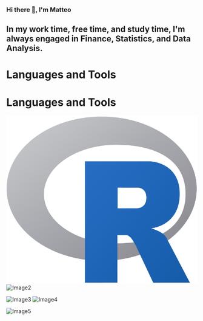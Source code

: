 ### Hi there 👋, I'm Matteo

## In my work time, free time, and study time, I'm always engaged in Finance, Statistics, and Data Analysis.

# Languages and Tools
# Languages and Tools
![Image1](./logos/R.png) 
![Image2](https://raw.githubusercontent.com/feematteo/feematteo/main/assets/103369857/27290101-5bf2-4f99-9f52-072ca5c03946.png)

![Image3](https://raw.githubusercontent.com/feematteo/feematteo/main/assets/103369857/8b118b16-c646-4761-8664-a4b1ac839bc4.png) 
![Image4](https://raw.githubusercontent.com/feematteo/feematteo/main/assets/103369857/9458daa8-e5c0-467a-9ccb-fb67c9db379e.png)

![Image5](https://raw.githubusercontent.com/feematteo/feematteo/main/assets/103369857/ce3dea22-d3e0-47ee-92e8-703a84c781cd.png)

<!--
**feematteo/feematteo** is a ✨ _special_ ✨ repository because its `README.md` (this file) appears on your GitHub profile.

Here are some ideas to get you started:

- 🔭 I’m currently working on ...
- 🌱 I’m currently learning ...
- 👯 I’m looking to collaborate on ...
- 🤔 I’m looking for help with ...
- 💬 Ask me about ...
- 📫 How to reach me: ...
- 😄 Pronouns: ...
- ⚡ Fun fact: ...
-->

